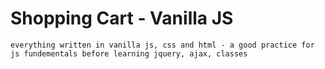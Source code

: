 # Shopping Cart - Vanilla JS
    everything written in vanilla js, css and html - a good practice for js fundementals before learning jquery, ajax, classes
